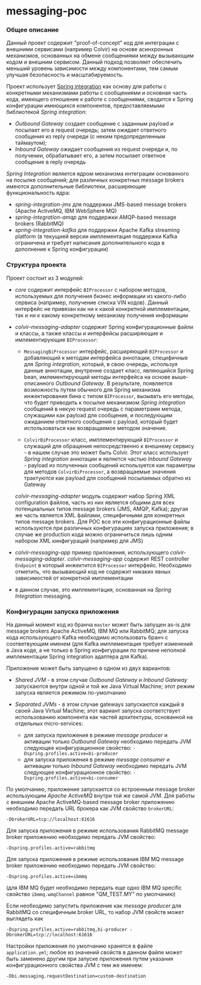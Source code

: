 # messaging-poc

### Общее описание

Данный проект содержит "proof-of-concept" код для интеграции с внешними сервисами (например Colvir) на основе асинхронных механизмов, основанных на
обмене сообщениями между вызывающим кодом и внешним сервисом. Данный подход позволяет обеспечить меньший уровень зависимости между компонентами, 
тем самым улучшая безопасность и масштабируемость.
 
Проект использует [Spring integration](https://projects.spring.io/spring-integration/) как основу для работы с конкретными механизмами работы с
сообщениями и основная часть кода, имеющего отношение к работе с сообщениями, сводится к Spring конфигурации имеющихся компонентов,
предоставляемыми библиотекой *Spring integration*:

 * *Outbound Gateway* создает сообщение с заданным payload и посылает его в request очередь; затем ожидает ответного сообщения из reply очереди 
 (с неким предопределенным таймаутом);
 * *Inbound Gateway* ожидает сообщения из request очереди и, по получении, обрабатывает его, а затем посылает ответное сообщение в reply очередь
 
*Spring Integration* является ядром механизма интеграции основанного на посылке сообщений; для различных конкретных message brokers имеются 
 дополнительные библиотеки, расширяющие функциональность ядра:
 
 * *spring-integration-jms* для поддержки JMS-based message brokers (Apache ActiveMQ, IBM WebSphere MQ)  
 * *spring-integration-amqp* для поддержки AMQP-based message brokers (RabbitMQ)
 * *spring-integration-kafka* для поддержки Apache Kafka streaming platform (в текущией версии имплементация поддержки Kafka ограничена и требует 
 написания дополнительного кода в дополнение к Spring конфигурации)
 

### Структура проекта
 
 Проект состоит из 3 модулей:
 
 * *core* содержит интерфейс `BIProcessor` с набором методов, используемых для получения бизнес информации из какого-либо сервиса (например, 
 получение списка VIN кодов). Данный интерфейс не привязан как ни к какой конкретной имплементации, так и ни к какому конкретному механизму получения
 информации
 
 * *colvir-messaging-adapter* содержит Spring конфигурационные файли и классы, а также классы и интерфейсы расширяющие и имлементирующие `BIProcessor`:
 
    - `MessagingBiProcessor` интерфейс, расширяющий `BIProcessor` и добавляющий к методам интерфейса аннотации, специфичные для *Spring integration*, 
    который, в свою очередь, используя данные аннотации, внутренне создает класс, являющийся Spring bean, имлементирующий методы интерфейса на основе 
    выше-описанного *Outbound Gateway*. В результате, появляется возможность путем обычного для Spring механизма инжектирования бина с типом 
    `BIProcessor`, вызывать его методы, что будет приводить к посылке механизмом *Spring integration* сообщений в некую request очередь с параметрами 
    метода, служащими как payload для сообщения, и последующим ожиданием ответного сообщения с payload, который будет использоваться как возвращаемое 
    методом значение.
      
    - `ColvirBiProcessor` класс, имплементирующий `BIProcessor` и служащий для обращения непосредственно к внешнему сервису - в нашем случае это может
    быть Colvir. Этот класс использует *Spring integration* аннотации и является частью *Inbound Gateway* - payload из полученных сообщений 
    используется как параметры для методов `ColvirBiProcessor`, а возвращаемые значения трактуются как payload для сообщений посылаемых обратно из 
    Gateway
    
    *colvir-messaging-adapter* модуль содержит набор Spring XML configuration файлов, часть из них является общими для всех потенциальных типов 
    message brokers (JMS, AMQP, Kafka); другая же часть является XML файлами, специфичными для конкретных типов message brokers. Для POC все эти 
    конфигурационные файлы используются при различных конфигурациях запуска приложения; в случае же production кода можно ограничиться лишь одним
    набором XML кинфигураций (например для JMS)
    
 * *colvir-messaging-app* пример приложения, использующего *colvir-messaging-adapter*. *colvir-messaging-app* содержит REST controller `Endpoint` в
 который инжектится `BIProcessor` интерфейс. Необходимо отметить, что вызывающий код не содержит никаких явных зависимостей от конкретной имплементации 
 - в данном случае, это имплементация, основанная на *Spring Integration* messaging.
    
    
### Конфигурации запуска приложения

 На данный момент код из бранча `master` может быть запущен as-is для message brokers Apache ActiveMQ, IBM MQ или RabbitMQ; для запуска кода 
 использующего Kafka необходимо использовать бранч с соответвующим именем (для Kafka имплементация требует изменений в Java коде, а не только в Spring 
 конфигурации по причине неполной имплементации Spring integration адаптера для Kafka).
              
 Приложение может быть запущено в одном из двух вариантов:
    
 * *Shared JVM* - в этом случае *Outbound Gateway* и *Inbound Gateway* запускаются внутри одной и той же Java Virtual Machine; этот режим запуска 
   является режимом по-умолчанию
   
 * *Separated JVMs* - в этом случае gateways запускаются каждый в своей Java Virtual Machine; этот вариант запуска соответствует использованию 
   компонента как частей архитектуры, основанной на отдельных micro-services:
    - для запуска приложения в режиме *message producer* и активации только *Outbound Gateway* необходимо передать JVM следующее конфигурационное свойство:
         `-Dspring.profiles.active=bi-producer`
    - для запуска приложения в режиме *message consumer* и активации только *Inbound Gateway* необходимо передать JVM следующее конфигурационное свойство:
         `-Dspring.profiles.active=bi-consumer`
         
 По умолчанию, приложение запускается со встроенным message broker использующим *Apache ActiveMQ* внутри той же самой JVM. Для работы с внешним Apache 
 ActiveMQ-based message broker приложению необходимо передать URL брокера как JVM свойство `brokerURL`:
      
    -DbrokerURL=tcp://localhost:61616
             
 Для запуска приложения в режиме использования RabbitMQ message broker приложению необходимо передать JVM свойство:
     
    -Dspring.profiles.active=rabbitmq
       
 Для запуска приложения в режиме использования IBM MQ message broker приложению необходимо передать JVM свойство:
     
    -Dspring.profiles.active=ibmmq
 (для IBM MQ будет необходимо передать еще одно IBM MQ specific свойство `ibmmq.wmqChannel` равное "QM_TEST.MY" по умолчанию)
       
 Если необходимо запустить приложение как *message producer* для RabbitMQ со специфичным broker URL, то набор JVM свойств может выглядеть как
          
    -Dspring.profiles.active=rabbitmq,bi-producer -DbrokerURL=tcp://localhost:61616     
    
 Настройки приложения по умолчанию хранятся в файле `application.yml`; любое из значений свойств в данном файле может быть заменено другим при запуске
 приложения путем указания конфигурационного свойства JVM с тем же именем:
  
    -Dbi.messaging.requestDestination=custom-destination  
  

  

    

